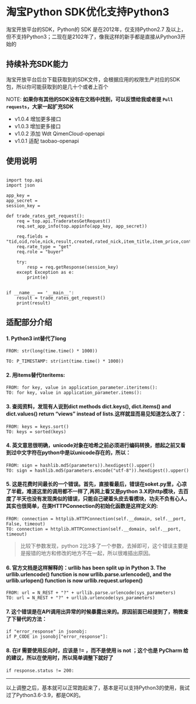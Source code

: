 # 淘宝Python SDK优化支持Python3

淘宝开放平台的SDK，Python的 SDK 是在2012年，仅支持Python2.7 及以上，但不支持Python3；二现在是2102年了，像我这样的新手都是直接从Python3开始的

## 持续补充SDK能力

淘宝开放平台后台下载获取到的SDK文件，会根据应用的权限生产对应的SDK包，所以你可能获取到的是几十个或者上百个

NOTE: **如果你有其他的SDK没有在文档中找到，可以反馈给我或者提 `Pull requests`，大家一起扩充SDK**

- v1.0.4 增加更多接口
- v1.0.3 增加更多接口
- v1.0.2 添加 Wdt QimenCloud-openapi
- v1.0.1 适配 taobao-openapi


## 使用说明


```python3

import top.api
import json

app_key = 
app_secret = 
session_key = 

def trade_rates_get_request():
	req = top.api.TraderatesGetRequest()
	req.set_app_info(top.appinfo(app_key, app_secret))
	
	req.fields = "tid,oid,role,nick,result,created,rated_nick,item_title,item_price,content,reply,num_iid"
	req.rate_type = "get"
	req.role = "buyer"
	
	try:
		resp = req.getResponse(session_key)
	except Exception as e:
		print(e)


if __name__ == '__main__':
	result = trade_rates_get_request()
	print(result)

```


## 适配部分介绍

#### 1. Python3 int替代了long


```python3
FROM: str(long(time.time() * 1000))

TO: P_TIMESTAMP: str(int(time.time() * 1000))
```

#### 2. 用items替代iteritems:

```python3
FROM: for key, value in application_parameter.iteritems():
TO: for key, value in application_parameter.items():
```

#### 3. 查阅资料，发现有人说到dict methods dict.keys(), dict.items() and dict.values() return “views” instead of lists.这样就显而易见知道怎么改了：

```python3
FROM: keys = keys.sort()
TO: keys = sorted(keys)
```

#### 4. 英文意思很明确，unicode对象在哈希之前必须进行编码转换，想起之前又看到过中文字符在python中是以unicode存在的，所以：

```python3
FROM: sign = hashlib.md5(parameters)).hexdigest().upper()
TO: sign = hashlib.md5(parameters.encode("utf-8")).hexdigest().upper()
```

#### 5. 这是花费时间最长的一个错误。首先，直接看最后，错误在soket.py里，心凉了半截，难道这里的调用都不一样了,再网上看又是python 3.X的http模块，去百度了半天也没有发现类似的错误，只能自己硬着头皮去看模块，功夫不负有心人，其实也很简单，在类HTTPConnection的初始化函数是这样定义的:

```python3
FROM: connection = httplib.HTTPConnection(self.__domain, self.__port, False, timeout)
TO: connection = httplib.HTTPConnection(self.__domain, self.__port, timeout)
```

> 比较下参数发现，python 2比3多了一个参数，去掉即可，这个错误主要是是报错的地方和修改的地方不在一起，所以很难插出原因。

#### 6. 官方文档是这样解释的：urllib has been split up in Python 3. The urllib.urlencode() function is now urllib.parse.urlencode(), and the urllib.urlopen() function is now urllib.request.urlopen()

```python3
FROM: url = N_REST + "?" + urllib.parse.urlencode(sys_parameters)
TO: url = N_REST + "?" + urllib.urlencode(sys_parameters)
```

#### 7. 这个错误是在API调用出异常的时候暴露出来的。原因前面已经提到了，稍微查了下替代的方法：

```python3
if "error_response" in jsonobj:
if P_CODE in jsonobj["error_response"]:
```


#### 8. 在if 需要使用反向时，应该是 != ，而不是使用  is not ；这个也是 PyCharm 给的建议，所以在使用时，所以简单调整下就好了

```python3
if response.status != 200:
```

---

以上调整之后，基本就可以正常跑起来了，基本是可以支持Python3的使用，我试过了Python3.6-3.9，都是OK的。
